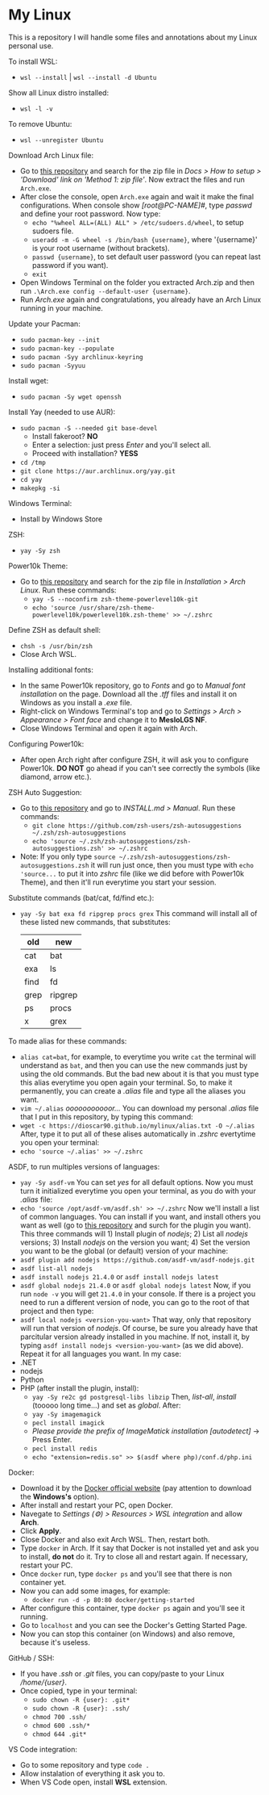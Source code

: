 # My Linux

This is a repository I will handle some files and annotations about my Linux personal use.

To install WSL:
- `wsl --install` | `wsl --install -d Ubuntu`

Show all Linux distro installed:
- `wsl -l -v`

To remove Ubuntu:
- `wsl --unregister Ubuntu`

Download Arch Linux file:
- Go to [this repository](https://github.com/yuk7/ArchWSL) and search for the zip file in *Docs > How to setup > 'Download' link on 'Method 1: zip file'*. Now extract the files and run `Arch.exe`.
- After close the console, open `Arch.exe` again and wait it make the final configurations. When console show *[root@PC-NAME]#*, type *passwd* and define your root password. Now type:
    - `echo "%wheel ALL=(ALL) ALL" > /etc/sudoers.d/wheel`, to setup sudoers file.
    - `useradd -m -G wheel -s /bin/bash {username}`, where '{username}' is your root username (without brackets).
    - `passwd {username}`, to set default user password (you can repeat last password if you want).
    - `exit`
- Open Windows Terminal on the folder you extracted Arch.zip and then run `.\Arch.exe config --default-user {username}`.
- Run *Arch.exe* again and congratulations, you already have an Arch Linux running in your machine.

Update your Pacman:
- `sudo pacman-key --init`
- `sudo pacman-key --populate`
- `sudo pacman -Syy archlinux-keyring`
- `sudo pacman -Syyuu`

Install wget:
- `sudo pacman -Sy wget openssh`

Install Yay (needed to use AUR):
- `sudo pacman -S --needed git base-devel`
    - Install fakeroot? **NO**
    - Enter a selection: just press *Enter* and you'll select all.
    - Proceed with installation? **YESS**
- `cd /tmp`
- `git clone https://aur.archlinux.org/yay.git`
- `cd yay`
- `makepkg -si`

Windows Terminal:
- Install by Windows Store

ZSH:
- `yay -Sy zsh`

Power10k Theme:
- Go to [this repository](https://github.com/romkatv/powerlevel10k) and search for the zip file in *Installation > Arch Linux*. Run these commands:
    - `yay -S --noconfirm zsh-theme-powerlevel10k-git`
    - `echo 'source /usr/share/zsh-theme-powerlevel10k/powerlevel10k.zsh-theme' >> ~/.zshrc`

Define ZSH as default shell:
- `chsh -s /usr/bin/zsh`
- Close Arch WSL.

Installing additional fonts:
- In the same Power10k repository, go to *Fonts* and go to *Manual font installation* on the page. Download all the *.tff* files and install it on Windows as you install a *.exe* file.
- Right-click on Windows Terminal's top and go to *Settings > Arch > Appearance > Font face* and change it to **MesloLGS NF**.
- Close Windows Terminal and open it again with Arch.

Configuring Power10k:
- After open Arch right after configure ZSH, it will ask you to configure Power10k. **DO NOT** go ahead if you can't see correctly the symbols (like diamond, arrow etc.).

ZSH Auto Suggestion:
- Go to [this repository](https://github.com/zsh-users/zsh-autosuggestions) and go to *INSTALL.md > Manual*. Run these commands:
    - `git clone https://github.com/zsh-users/zsh-autosuggestions ~/.zsh/zsh-autosuggestions`
    - `echo 'source ~/.zsh/zsh-autosuggestions/zsh-autosuggestions.zsh' >> ~/.zshrc`
- Note: If you only type `source ~/.zsh/zsh-autosuggestions/zsh-autosuggestions.zsh` it will run just once, then you must type with `echo 'source...` to put it into *zshrc* file (like we did before with Power10k Theme), and then it'll run everytime you start your session.

Substitute commands (bat/cat, fd/find etc.):
- `yay -Sy bat exa fd ripgrep procs grex`
This command will install all of these listed new commands, that substitutes:

    | old | new |
    | --- | --- |
    | cat | bat |
    | exa | ls |
    | find | fd |
    | grep | ripgrep |
    | ps | procs |
    | x | grex |

To made alias for these commands:
- `alias cat=bat`, for example, to everytime you write `cat` the terminal will understand as `bat`, and then you can use the new commands just by using the old commands. But the bad new about it is that you must type this alias everytime you open again your terminal. So, to make it permanently, you can create a *.alias* file and type all the aliases you want.
- `vim ~/.alias`
*ooooooooooor...*
You can download my personal *.alias* file that I put in this repository, by typing this command:
- `wget -c https://dioscar90.github.io/mylinux/alias.txt -O ~/.alias`
After, type it to put all of these alises automatically in *.zshrc* evertytime you open your terminal:
- `echo 'source ~/.alias' >> ~/.zshrc`

ASDF, to run multiples versions of languages:
- `yay -Sy asdf-vm`
You can set *yes* for all default options.
Now you must turn it initialized everytime you open your terminal, as you do with your *.alias* file:
- `echo 'source /opt/asdf-vm/asdf.sh' >> ~/.zshrc`
Now we'll install a list of common languages. You can install if you want, and install others you want as well (go to [this repository](https://github.com/asdf-vm/asdf-plugins) and surch for the plugin you want). This three commands will 1) Install plugin of *nodejs*; 2) List all *nodejs* versions; 3) Install *nodejs* on the version you want; 4) Set the version you want to be the global (or default) version of your machine:
- `asdf plugin add nodejs https://github.com/asdf-vm/asdf-nodejs.git`
- `asdf list-all nodejs`
- `asdf install nodejs 21.4.0` or `asdf install nodejs latest`
- `asdf global nodejs 21.4.0` or `asdf global nodejs latest`
Now, if you run `node -v` you will get `21.4.0` in your console.
If there is a project you need to run a different version of node, you can go to the root of that project and then type:
- `asdf local nodejs <version-you-want>`
That way, only that repository will run that version of *nodejs*. Of course, be sure you already have that parcitular version already installed in you machine. If not, install it, by typing `asdf install nodejs <version-you-want>` (as we did above).
Repeat it for all languages you want. In my case:
- .NET
- nodejs
- Python
- PHP (after install the plugin, install):
    - `yay -Sy re2c gd postgresql-libs libzip`
    Then, *list-all*, *install* (tooooo long time...) and set as *global*. After:
    <!-- - `php -m | grep mysql`, and you'll see that MySQL is installed. -->
    <!-- - `php -m | grep imagick`, and you'll see that ImageMagick is **not** installed. -->
    - `yay -Sy imagemagick`
    - `pecl install imagick`
    - *Please provide the prefix of ImageMatick installation [autodetect]* -> Press Enter.
    <!-- - `echo "extension=imagick.so" >> $(asdf where php)/conf.d/php.ini` -->
    <!-- - `php -m | grep imagick`, and you'll see that ImageMagick **is** installed. -->
    - `pecl install redis`
    - `echo "extension=redis.so" >> $(asdf where php)/conf.d/php.ini`

Docker:
- Download it by the [Docker official website](https://www.docker.com/) (pay attention to download the **Windows's** option).
- After install and restart your PC, open Docker.
- Navegate to *Settings (⚙️) > Resources > WSL integration* and allow **Arch**.
- Click **Apply**.
- Close Docker and also exit Arch WSL. Then, restart both.
- Type `docker` in Arch. If it say that Docker is not installed yet and ask you to install, **do not** do it. Try to close all and restart again. If necessary, restart your PC.
- Once `docker` run, type `docker ps` and you'll see that there is non container yet.
- Now you can add some images, for example:
    - `docker run -d -p 80:80 docker/getting-started`
- After configure this container, type `docker ps` again and you'll see it running.
- Go to `localhost` and you can see the Docker's Getting Started Page.
- Now you can stop this container (on Windows) and also remove, because it's useless.

GitHub / SSH:
- If you have *.ssh* or *.git* files, you can copy/paste to your Linux */home/{user}*.
- Once copied, type in your terminal:
    - `sudo chown -R {user}: .git*`
    - `sudo chown -R {user}: .ssh/`
    - `chmod 700 .ssh/`
    - `chmod 600 .ssh/*`
    - `chmod 644 .git*`

VS Code integration:
- Go to some repository and type `code .`
- Allow instalation of everything it ask you to.
- When VS Code open, install **WSL** extension.
